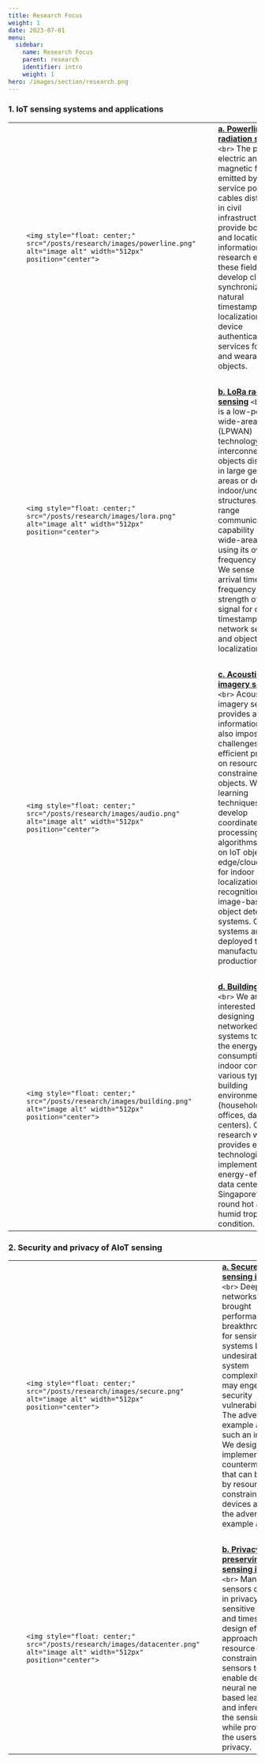 ```yaml
---
title: Research Focus
weight: 1
date: 2023-07-01
menu:
  sidebar:
    name: Research Focus
    parent: research
    identifier: intro
    weight: 1
hero: /images/section/research.png
---
```

### 1. IoT sensing systems and applications

|                    |                                                                                                                             |                    |                                                                                                                                                                                                                                                                                                                                                                                                                                                                                                                           |
| ------------------ | --------------------------------------------------------------------------------------------------------------------------- | ------------------ | :------------------------------------------------------------------------------------------------------------------------------------------------------------------------------------------------------------------------------------------------------------------------------------------------------------------------------------------------------------------------------------------------------------------------------------------------------------------------------------------------------------------------ |
| &nbsp;&nbsp;&nbsp; | `<img style="float: center;" src="/posts/research/images/powerline.png" alt="image alt" width="512px" position="center">` | &nbsp;&nbsp;&nbsp; | [**a. Powerline radiation sensing**](research/powerline/) `<br>` The periodic electric and magnetic fields emitted by the service power cables distributed in civil infrastructures provide both time and location information. Our research exploits these fields to develop clock synchronization, natural timestamping, localization, and device authentication services for indoor and wearable IoT objects.                                                                                                     |
| &nbsp;&nbsp;&nbsp; | &nbsp;&nbsp;&nbsp;                                                                                                          | &nbsp;&nbsp;&nbsp; | &nbsp;&nbsp;&nbsp;                                                                                                                                                                                                                                                                                                                                                                                                                                                                                                        |
| &nbsp;&nbsp;&nbsp; | `<img style="float: center;" src="/posts/research/images/lora.png" alt="image alt" width="512px" position="center">`      | &nbsp;&nbsp;&nbsp; | [**b. LoRa radio sensing**](research/lora/) `<br>` LoRa is a low-power wide-area network (LPWAN) technology that can interconnect IoT objects distributed in large geographic areas or deep indoor/underground structures. Its long-range communication capability enables wide-area sensing using its own radio frequency signals. We sense the arrival time, frequency bias, and strength of LoRa signal for data timestamping, network security, and object localization.                                         |
| &nbsp;&nbsp;&nbsp; | &nbsp;&nbsp;&nbsp;                                                                                                          | &nbsp;&nbsp;&nbsp; | &nbsp;&nbsp;&nbsp;                                                                                                                                                                                                                                                                                                                                                                                                                                                                                                        |
| &nbsp;&nbsp;&nbsp; | `<img style="float: center;" src="/posts/research/images/audio.png" alt="image alt" width="512px" position="center">`     | &nbsp;&nbsp;&nbsp; | [**c. Acoustic and imagery sensing**](research/acoustic_image/) `<br>` Acoustic and imagery sensing provides abundant information, but also imposes challenges on efficient processing on resource-constrained IoT objects. With deep learning techniques, we develop coordinated signal processing algorithms running on IoT objects and edge/cloud servers for indoor localization, voice recognition, and image-based object detection systems. Our systems are being deployed to manufacturing production lines. |
| &nbsp;&nbsp;&nbsp; | &nbsp;&nbsp;&nbsp;                                                                                                          | &nbsp;&nbsp;&nbsp; | &nbsp;&nbsp;&nbsp;                                                                                                                                                                                                                                                                                                                                                                                                                                                                                                        |
| &nbsp;&nbsp;&nbsp; | `<img style="float: center;" src="/posts/research/images/building.png" alt="image alt" width="512px" position="center">`  | &nbsp;&nbsp;&nbsp; | [**d. Building sensing**](research/building/) `<br>` We are interested in designing networked sensing systems to monitor the energy consumption and indoor conditions in various types of building environments (households, offices, data centers). Our research work provides enabling technologies for implementing very energy-efficient data centers in Singapore’s year-round hot and humid tropical condition.                                                                                               |

### 2. Security and privacy of AIoT sensing

|                    |                                                                                                                              |                    |                                                                                                                                                                                                                                                                                                                                                                                                                             |
| ------------------ | ---------------------------------------------------------------------------------------------------------------------------- | ------------------ | :-------------------------------------------------------------------------------------------------------------------------------------------------------------------------------------------------------------------------------------------------------------------------------------------------------------------------------------------------------------------------------------------------------------------------- |
| &nbsp;&nbsp;&nbsp; | `<img style="float: center;" src="/posts/research/images/secure.png" alt="image alt" width="512px" position="center">`     | &nbsp;&nbsp;&nbsp; | [**a. Secure sensing in AIoT**](research/secure/) `<br>` Deep neural networks have brought performance breakthroughs for sensing systems but also undesirable system complexities that may engender security vulnerabilities. The adversarial example attack is such an instance. We design and implement countermeasures that can be used by resource-constrained IoT devices against the adversarial example attack. |
| &nbsp;&nbsp;&nbsp; | &nbsp;&nbsp;&nbsp;                                                                                                           | &nbsp;&nbsp;&nbsp; | &nbsp;&nbsp;&nbsp;                                                                                                                                                                                                                                                                                                                                                                                                          |
| &nbsp;&nbsp;&nbsp; | `<img style="float: center;" src="/posts/research/images/datacenter.png" alt="image alt" width="512px" position="center">` | &nbsp;&nbsp;&nbsp; | [**b. Privacy-preserving sensing in AIoT**](research/privacy/) `<br>` Many IoT sensors operate in privacy-sensitive spaces and times. We design efficient approaches for resource-constrained IoT sensors to enable deep neural network-based learning and inference on the sensing data while protecting the users’ privacy.                                                                                         |
